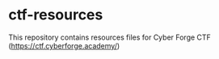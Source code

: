 # ctf-resources

This repository contains resources files for Cyber Forge CTF (https://ctf.cyberforge.academy/)
